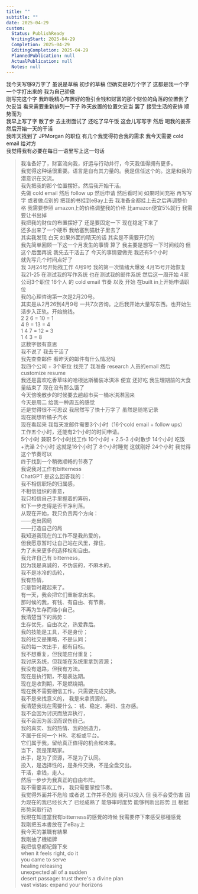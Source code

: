 ```yaml
---  
title: ""  
subtitle: ""  
date: 2025-04-29  
custom:  
  Status: PublishReady  
  WritingStart: 2025-04-29  
  Completion: 2025-04-29  
  EditingCompletion: 2025-04-29  
  PlannedPublication: null  
  ActualPublication: null  
  Notes: null  
---    
```

我今天写够9万字了 虽说是草稿 初步的草稿 但确实是9万个字了 这都是我一个字一个字打出来的 我为自己骄傲      
刚写完这个字 我昨晚精心布置好的吸引金钱和财富的那个财位的角落的位置倒了 欠妥当 看来需要重新排列一下子 昨天放置的位置欠妥当 罢了 接受生活的安排 顺势而为       
我早上写了字 散了步 去主街面试了 还吃了早午饭 这会儿写写字 然后 喝我的姜茶 然后开始一天的干活       
我昨天找到了 JPMorgan 的职位 有几个我觉得符合我的需求 我今天需要 cold email 给对方       
我觉得我有必要在每日一语里写上这一句话      
> 我准备好了，财富流向我，好运与行动并行，今天我值得拥有更多。    
> 我觉得这种话很重要。语言是自有其力量的。我是信任这个的。这是和我的潜意识在交流。      
我先把我的那个位置摆好。然后我开始干活。    
先做 cold email 然后 follow up 然后申请 然后看时间 如果时间充裕 再写写字 或者做点别的 把我的书挂到eBay上去 我准备全都挂上去之后再调整价格 我需要参照 amazon上的价格调整我的价格 比amazon便宜5%就行 我需要让书出掉      
我把我的财位的布置摆好了 还是要固定一下 现在稳定下来了    
还多出来了一个硬币 我给塞到猫肚子里去了    
其实我发现 白天 如果外面的晴天的话 其实是不需要开灯的       
我先简单回顾一下这一个月发生的事情 算了 我主要是想写一下时间线的 但这个后面再说 我先去干活去了 今天的事情要做完 我还有5个小时    
就先写几个时间点好了    
我 3月24号开始找工作 4月9号 我的第一次情绪大爆发 4月15号开始恢复 我21-25 在测试我的写作系统 也在测试我的邮件系统 然后这一周开始 4家公司3个职位 16个人 的 cold email 节奏 以及 开始 在built in上开始申请职位    
我的心理咨询第一次是2月20号。    
其实是从2月26到4月9号 一共7次咨询。之后我开始大量写东西。也开始生活步入正轨。开始搞钱。    
2 2 6 = 10 = 1    
4 9 = 13 = 4    
1 4 7 = 12 = 3    
1 4 3 = 8    
这数字很有意思    
我不说了 我去干活了    
我先查查邮件 看昨天的邮件有什么情况吗      
我四个公司 + 3个职位 找完了 我准备 research 人员的email 然后 customize resume       
我还是喜欢吃香草味的哈根达斯桶装冰淇淋 便宜 还好吃 我生理期前的大食量结束了 现在没有那么饿了       
今天傍晚散步的时候要去趟超市买一桶冰淇淋回来    
今天是周二 给我一种周五的感觉      
还是觉得很不可思议 我居然写了快十万字了 虽然是随笔记录      
现在就想听橘子汽水      
现在看起来 我每天发邮件需要3个小时（16个cold email + follow ups)    
工作五个小时，还能有2个小时的时间申请。    
5个小时 兼职  5个小时找工作 10个小时 + 2.5-3 小时散步 14个小时 吃饭+洗澡  2个小时 这就是16个小时了 8个小时睡觉 这就刚好 24个小时 我觉得这个节奏可以    
终于找到一个稍微顺畅的节奏了      
我说我对工作有bitterness    
ChatGPT 是这么回答我的：      
> 我不相信职场的归属感，    
> 不相信组织的善意，    
> 我只相信自己手里握着的筹码，    
> 和下一步走得是否干净利落。    
> 从现在开始，我只负责两个方向：    
> ——走出困局    
> ——打造自己的局    
> 我知道我现在的工作不是我热爱的，    
> 但我愿意暂时让自己站在风里，撑住，    
> 为了未来更多的选择权和自由。    
> 我允许自己有 bitterness，    
> 因为我是真诚的，不伪装的，不麻木的。    
> 我不是冰冷的齿轮，    
>  我有热情，    
> 只是暂时藏起来了。    
> 有一天，我会把它们重新拿出来。    
> 那时候的我，有钱、有自由、有节奏，    
> 不再为生存而缩小自己。    
> 我清楚当下的局势：    
>  生存优先，自由次之，热爱靠后。    
> 我的技能是工具，不是身份；    
>  我的社交是策略，不是认同；    
> 我的每一次出手，都有目标。    
> 我不想重复，但我能应付重复；    
> 我讨厌系统，但我能在系统里拿到资源；    
> 我没有退路，但我有方法。    
> 现在是执行期，不是表达期。    
> 现在是收割期，不是燃烧期。    
> 现在我不需要相信工作，只需要完成交换。    
> 我不是来找意义的， 我是来拿资源的。    
> 我清楚我现在需要什么： 钱、稳定、筹码、生存感。    
> 我不会因为讨厌而放弃执行，    
> 我不会因为苦涩而误伤自己。    
> 我的真实、我的热情、我的创造力，    
> 不属于任何一个 HR、老板或平台。    
> 它们属于我，留给真正值得的机会和未来。    
> 当下，我是策略家。    
> 出手，是为了资源，不是为了认同。    
> 投入，是选择性的，是条件交换，不是全盘交出。    
> 干活，拿钱，走人。    
> 然后一步步为我真正的自由布阵。    
> 我不需要喜欢工作， 我只需要掌控节奏。      
我觉得外面并不危险 或者说 工作并不危险 我可以投入 但 我不会受伤害 因为现在的我已经长大了 已经成熟了 能够审时度势 能够判断出形势 且 根据形势采取行动       
我現在知道當我有bitterness的感覺的時候 我需要停下來感受那種感覺      
我剛把五本書放在了eBay上    
我今天的兼職有結果      
我剛抽了機組牌    
我把信息都紀錄下來      
> when it feels right, do it    
> you came to serve    
> healing releasing    
> unexpected all of a sudden    
> desert passage: trust there's a divine plan    
> vast vistas: expand your horizons       
  